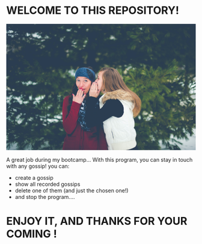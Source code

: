 WELCOME TO THIS REPOSITORY!
=====================

![Chris](./gossip.jpg)

A great job during my bootcamp...
With this program, you can stay in touch with any gossip!
you can:
  - create a gossip
  - show all recorded gossips
  - delete one of them (and just the chosen one!)
  - and stop the program....




 ENJOY IT, AND THANKS FOR YOUR COMING !
========================

